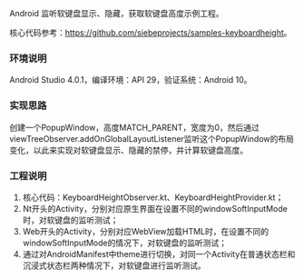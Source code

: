 Android 监听软键盘显示、隐藏，获取软键盘高度示例工程。

核心代码参考：<https://github.com/siebeprojects/samples-keyboardheight>。

### 环境说明
Android Studio 4.0.1，编译环境：API 29，验证系统：Android 10。

### 实现思路
创建一个PopupWindow，高度MATCH_PARENT，宽度为0，然后通过viewTreeObserver.addOnGlobalLayoutListener监听这个PopupWindow的布局变化，以此来实现对软键盘显示、隐藏的禁停，并计算软键盘高度。

### 工程说明
1. 核心代码：KeyboardHeightObserver.kt、KeyboardHeightProvider.kt；
2. Nt开头的Activity，分别对应原生界面在设置不同的windowSoftInputMode时，对软键盘的监听测试；
3. Web开头的Activity，分别对应WebView加载HTML时，在设置不同的windowSoftInputMode的情况下，对软键盘的监听测试；
4. 通过对AndroidManifest中theme进行切换，对同一个Activity在普通状态栏和沉浸式状态栏两种情况下，对软键盘进行监听测试。
